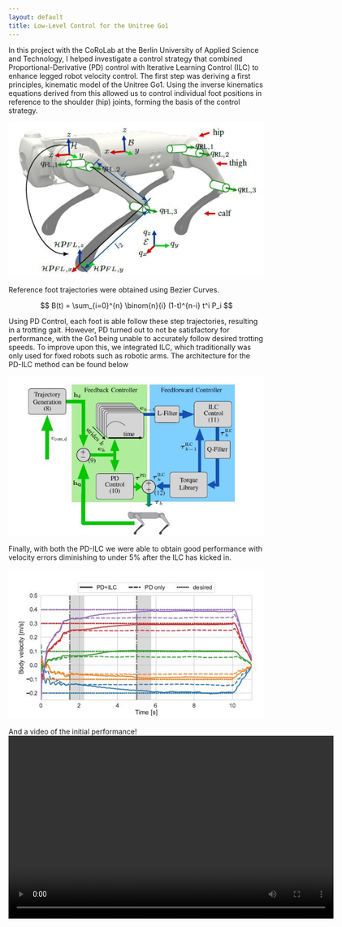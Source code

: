 ```yaml
---
layout: default
title: Low-Level Control for the Unitree Go1
---
```



In this project with the CoRoLab at the Berlin University of Applied Science and Technology, I helped investigate a control strategy that combined Proportional-Derivative (PD) control with Iterative Learning Control (ILC) to enhance legged robot velocity control. The first step was deriving a first principles, kinematic model of the Unitree Go1. Using the inverse kinematics equations derived from this allowed us to control individual foot positions in reference to the shoulder (hip) joints, forming the basis of the control strategy. 

![Kinematic Model of Go1](assets/unitree_go1.JPG)

Reference foot trajectories were obtained using Bezier Curves.

$$
    B(t) = \sum_{i=0}^{n} \binom{n}{i} (1-t)^{n-i} t^i P_i
$$

Using PD Control, each foot is able follow these step trajectories, resulting in a trotting gait. However, PD turned out to not be satisfactory for performance, with the Go1 being unable to accurately follow desired trotting speeds. To improve upon this, we integrated ILC, which traditionally was only used for fixed robots such as robotic arms. The architecture for the PD-ILC method can be found below

![PD-ILC Framework](assets/pdilc.JPG)

Finally, with both the PD-ILC we were able to obtain good performance with velocity errors diminishing to under 5% after the ILC has kicked in. 

![Performance of PD-ILC](assets/fig_go1.JPG)

And a video of the initial performance!
<video width="640" height="360" controls>
  <source src="assets/go1_walk.mov" type="video/quicktime">
</video>